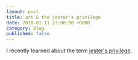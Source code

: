 ```yaml
---
layout: post
title: art & the jester's privilege
date: 2018-01-11 23:00:00 +0000
category: blog
published: false
---
```

I recently learned about the term [jester's privilege](https://www.kinfolk.com/stories/jesters-privilege/).